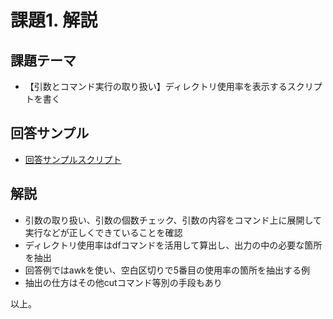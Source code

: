 # 課題1. 解説

## 課題テーマ

- 【引数とコマンド実行の取り扱い】ディレクトリ使用率を表示するスクリプトを書く

## 回答サンプル

- [回答サンプルスクリプト](./answer-1.sh)

## 解説

- 引数の取り扱い、引数の個数チェック、引数の内容をコマンド上に展開して実行などが正しくできていることを確認
- ディレクトリ使用率はdfコマンドを活用して算出し、出力の中の必要な箇所を抽出
- 回答例ではawkを使い、空白区切りで5番目の使用率の箇所を抽出する例
- 抽出の仕方はその他cutコマンド等別の手段もあり

以上。
